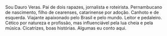 
Sou Dauro Veras. Pai de dois rapazes, jornalista e roteirista. Pernambucano de nascimento, filho de cearenses, catarinense por adoção. Canhoto e de esquerda. Viajante apaixonado pelo Brasil e pelo mundo. Leitor e pedaleiro. Cético por natureza e profissão, mas influenciável pela lua cheia e pela música. Cicatrizes, boas histórias. Algumas eu conto aqui.
